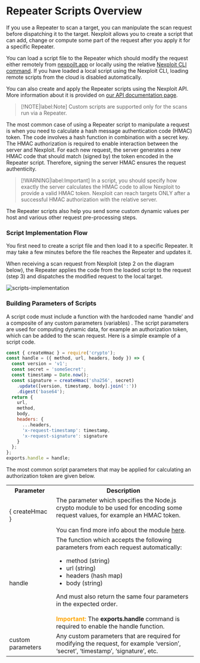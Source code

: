 # Repeater Scripts Overview
If you use a Repeater to scan a target, you can manipulate the scan request before dispatching it to the target. Nexploit allows you to create a script that can add, change or compute some part of the request after you apply it for a specific Repeater. 

You can load a script file to the Repeater which should modify the request either remotely from [nexpoilt.app](https://nexploit.app/scans) or locally using the relative [Nexploit CLI command](/guide/np-cli/commands/initializing-repeater.md). If you have loaded a local script using the Nexploit CLI, loading remote scripts from the cloud is disabled automatically.   

You can also create and apply the Repeater scripts using the Nexploit API. More information about it is provided on [our API documentation page](https://nexploit.app/api/v1/docs/#/Scripts).

 >[!NOTE|label:Note]
 Custom scripts are supported only for the scans run via a Repeater.

The most common case of using a Repeater script to manipulate a request is when you need to calculate a hash message authentication code (HMAC) token. The code involves a hash function in combination with a secret key.  The HMAC authorization is required to enable interaction between the server and Nexploit. For each new request, the server generates a new HMAC code that should match (signed by) the token encoded in the Repeater script. Therefore, signing the server HMAC ensures the request authenticity.

 >[!WARNING|label:Important]
In a script, you should specify how exactly the server calculates the HMAC code to allow Nexploit to provide a valid HMAC token. Nexploit can reach targets ONLY after a successful HMAC authorization with the relative server. 

The Repeater scripts also help you send some custom dynamic values per host and various other request pre-processing steps.

### Script Implementation Flow<!-- {docsify-ignore} -->

You first need to create a script file and then load it to a specific Repeater. It may take a few minutes before the file reaches the Repeater and updates it. 

When receiving a scan request from Nexploit (step 2 on the diagram below), the  Repeater applies the code from the loaded script to the request (step 3) and dispatches the modified request to the local target. 

![scripts-implementation](../media/repeaters-scripts/repeater-chart.png ':size=45%')

### Building Parameters of Scripts<!-- {docsify-ignore} -->

A script code must include a function with the hardcoded name ‘handle’ and a composite of any custom parameters (variables) . The script parameters are used for computing dynamic data, for example an authorization token, which can be added to the scan request. Here is a simple example of a script code.  

```js
const { createHmac } = require('crypto');
const handle = ({ method, url, headers, body }) => {
  const version = 'v1';
  const secret = 'someSecret';
  const timestamp = Date.now();
  const signature = createHmac('sha256', secret)
    .update([version, timestamp, body].join(':'))
    .digest('base64');
  return {
    url,
    method,
    body,
    headers: {
      ...headers,
      'x-request-timestamp': timestamp,
      'x-request-signature': signature
    }
  };
};
exports.handle = handle;
```

The most common script parameters that may be applied for calculating an authorization token are given below.

<table id="simple-table">
  <tr>
    <th width="25%"><b>Parameter</b></th>
    <th width="75%"><b>Description</b></th>
  </tr>
  <tr>
    <td width="25%">{ createHmac }</td>
    <td width="75%">
      The parameter which specifies the Node.js crypto module to be used for encoding some request values, for example an HMAC token.
      <br><br>
      You can find more info about the module <a href="https://nodejs.org/api/crypto.html">here</a>.
    </td>
  </tr>
  <tr>
    <td width="25%">handle</td>
    <td width="75%">
      The function which accepts the following parameters from each request automatically:
      <ul>
          <li>method (string)</li>
          <li>url (string)</li>
          <li>headers (hash map)</li>
          <li>body (string)</li>
      </ul>
      And must also return the same four parameters in the expected order.
      <br><br>
      <font color="orange"><b>Important:</b></font> The <b>exports.handle</b> command is required to enable the handle function.
    </td>
  </tr>
  <tr>
    <td width="25%">custom parameters</td>
    <td width="75%">
      Any custom parameters that are required for modifying the request, for example ‘version’, ‘secret’, ‘timestamp’, ‘signature’, etc.
    </td>
  </tr>
</table>
